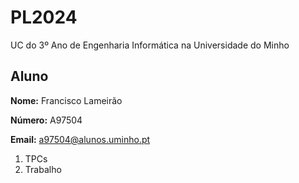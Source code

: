 # PL2024
UC do 3º Ano de Engenharia Informática na Universidade do Minho

## Aluno
**Nome:** Francisco Lameirão

**Número:** A97504

**Email:** a97504@alunos.uminho.pt



1. TPCs
2. Trabalho